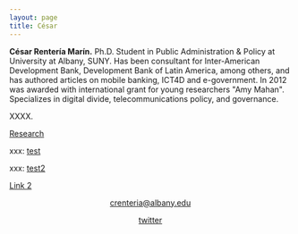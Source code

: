 ```yaml
---
layout: page
title: César
---
```

<!-- ACADEMICONS-->
<link rel="stylesheet" href="https://use.fontawesome.com/releases/v5.6.3/css/all.css" integrity="sha384-UHRtZLI+pbxtHCWp1t77Bi1L4ZtiqrqD80Kn4Z8NTSRyMA2Fd33n5dQ8lWUE00s/" crossorigin="anonymous">

**César Rentería Marín.** Ph.D. Student in Public Administration & Policy at University at Albany, SUNY. Has been consultant for Inter-American Development Bank, Development Bank of Latin America, among others, and has authored articles on mobile banking, ICT4D and e-government. In 2012 was awarded with international grant for young researchers "Amy Mahan". Specializes in digital divide, telecommunications policy, and governance.


XXXX.

[Research]({{site.baseurl}}/research)

<!--p>xxx: <a href="{{site.baseurl}}/_contents/test">test</a></p-->
<p>xxx: <a href="{{site.baseurl}}/contents/test">test</a></p>

<p>xxx: <a href="{{site.baseurl}}/contents/test2">test2</a></p>

[Link 2]({{site.baseurl}}/_contents/test2)

<center>
<i class="fas fa-at"></i><a href = "mailto: crenteria@albany.edu">crenteria@albany.edu</a>

<i class="fab fa-twitter"></i><a href = "https://twitter.com/crenteriama">twitter</a>
</center>

<!--stackedit_data:
eyJoaXN0b3J5IjpbLTE5NDgwODU2NjQsMTczOTUxNDMxMiwtMT
c2NTE4ODA1MSwtMjAyMDkxNjQ5NSwtMTgwMTUxMzg0OCwtMTI5
NTA4Mjk0Nl19
-->